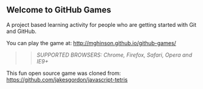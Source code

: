## Welcome to GitHub Games

A project based learning activity for people who are getting started with Git and GitHub.

You can play the game at: http://mghinson.github.io/github-games/

>> _*SUPPORTED BROWSERS*: Chrome, Firefox, Safari, Opera and IE9+_

This fun open source game was cloned from: https://github.com/jakesgordon/javascript-tetris
